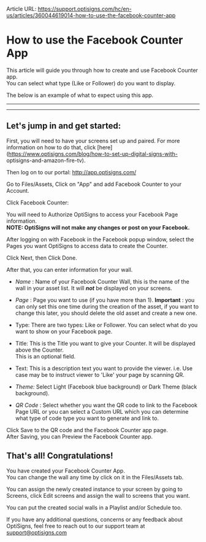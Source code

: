 Article URL: https://support.optisigns.com/hc/en-us/articles/360044619014-how-to-use-the-facebook-counter-app

# How to use the Facebook Counter App

This article will guide you through how to create and use Facebook Counter
app.  
You can select what type (Like or Follower) do you want to display.

The below is an example of what to expect using this app.

****

****

## **Let's jump in and get started:**

First, you will need to have your screens set up and paired. For more
information on how to do that, click
[here](https://www.optisigns.com/blog/how-to-set-up-digital-signs-with-
optisigns-and-amazon-fire-tv).

Then log on to our portal: <http://app.optisigns.com/>

Go to Files/Assets, Click on "App" and add Facebook Counter to your Account.

Click Facebook Counter:

You will need to Authorize OptiSigns to access your Facebook Page information.  
**NOTE: OptiSigns will not make any changes or post on your Facebook.**

After logging on with Facebook in the Facebook popup window, select the Pages
you want OptiSigns to access data to create the Counter.

Click Next, then Click Done.

After that, you can enter information for your wall.

  * _Name_ : Name of your Facebook Counter Wall, this is the name of the wall in your asset list. It will  _**not**_ be displayed on your screens.

  * _Page_ : Page you want to use (if you have more than 1). **Important** : you can only set this one time during the creation of the asset, if you want to change this later, you should delete the old asset and create a new one.
  * Type: There are two types: Like or Follower. You can select what do you want to show on your Facebook page. 
  * Title: This is the Title you want to give your Counter. It will be displayed above the Counter.  
This is an optional field.

  * Text: This is a description text you want to provide the viewer. i.e. Use case may be to instruct viewer to 'Like' your page by scanning QR.

  * _Theme:_ Select Light (Facebook blue background) or Dark Theme (black background).

  * _QR Code_ : Select whether you want the QR code to link to the Facebook Page URL or you can select a Custom URL which you can determine what type of code type you want to generate and link to.  

Click Save to the QR code and the Facebook Counter app page.  
After Saving, you can Preview the Facebook Counter app.  
  

## **That's all! Congratulations!**

You have created your Facebook Counter App.  
You can change the wall any time by click on it in the Files/Assets tab.

You can assign the newly created instance to your screen by going to Screens,
click Edit screens and assign the wall to screens that you want.

You can put the created social walls in a Playlist and/or Schedule too.

If you have any additional questions, concerns or any feedback about
OptiSigns, feel free to reach out to our support team at
[support@optisigns.com](mailto:support@optisigns.com)

